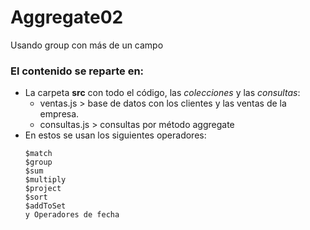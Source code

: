 # Aggregate02
Usando group con más de un campo
### El contenido se reparte en:
- La carpeta **src** con todo el código, las *colecciones* y las *consultas*:
  - ventas.js > base de datos con los clientes y las ventas de la empresa.
  - consultas.js > consultas por método aggregate
- En estos se usan los siguientes operadores:
  ```
  $match
  $group
  $sum
  $multiply
  $project
  $sort
  $addToSet
  y Operadores de fecha 
  ```

